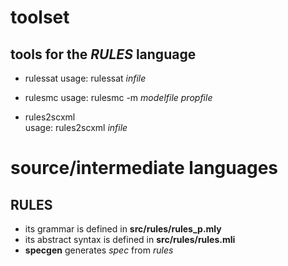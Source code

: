 # toolset

## tools for the _RULES_ language
- rulessat
  usage: rulessat _infile_

- rulesmc
  usage: rulesmc -m _modelfile_ _propfile_

- rules2scxml  
  usage: rules2scxml _infile_

# source/intermediate languages
## RULES
- its grammar is defined in __src/rules/rules\_p.mly__
- its abstract syntax is defined in __src/rules/rules.mli__
- __specgen__ generates _spec_ from  _rules_
